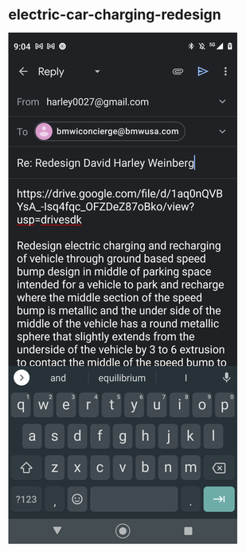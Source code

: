 # electric-car-charging-redesign

![s1](https://github.com/c4pt000/electric-car-charging-redesign/blob/main/Screenshot_20210901-090432-223.png)
